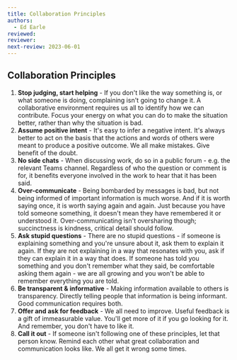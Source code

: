 ```yaml
---
title: Collaboration Principles
authors: 
  - Ed Earle
reviewed: 
reviewer:
next-review: 2023-06-01
---
```


## Collaboration Principles

1. **Stop judging, start helping** - If you don't like the way something is, or what someone is doing, complaining isn't going to change it. A collaborative environment requires us all to identify how we can contribute. Focus your energy on what you can do to make the situation better, rather than why the situation is bad.
1. **Assume positive intent** - It's easy to infer a negative intent. It's always better to act on the basis that the actions and words of others were meant to produce a positive outcome. We all make mistakes. Give benefit of the doubt.
1. **No side chats** - When discussing work, do so in a public forum - e.g. the relevant Teams channel. Regardless of who the question or comment is for, it benefits everyone involved in the work to hear that it has been said.
1. **Over-communicate** - Being bombarded by messages is bad, but not being informed of important information is much worse. And if it is worth saying once, it is worth saying again and again. Just because you have told someone something, it doesn't mean they have remembered it or understood it. Over-communicating isn't oversharing though; succinctness is kindness, critical detail should follow.
1. **Ask stupid questions** - There are no stupid questions - if someone is explaining something and you're unsure about it, ask them to explain it again. If they are not explaining in a way that resonates with you, ask if they can explain it in a way that does. If someone has told you something and you don't remember what they said, be comfortable asking them again - we are all growing and you won't be able to remember everything you are told.
1. **Be transparent & informative** - Making information available to others is transparency. Directly telling people that information is being informant. Good communication requires both.
1. **Offer and ask for feedback** - We all need to improve. Useful feedback is a gift of immeasurable value. You'll get more of it if you go looking for it. And remember, you don't have to like it.
1. **Call it out** - If someone isn't following one of these principles, let that person know. Remind each other what great collaboration and communication looks like. We all get it wrong some times.
